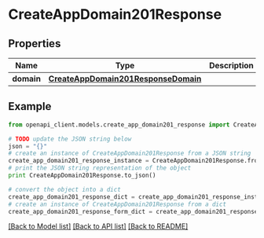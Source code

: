 # CreateAppDomain201Response


## Properties
Name | Type | Description | Notes
------------ | ------------- | ------------- | -------------
**domain** | [**CreateAppDomain201ResponseDomain**](CreateAppDomain201ResponseDomain.md) |  | [optional] 

## Example

```python
from openapi_client.models.create_app_domain201_response import CreateAppDomain201Response

# TODO update the JSON string below
json = "{}"
# create an instance of CreateAppDomain201Response from a JSON string
create_app_domain201_response_instance = CreateAppDomain201Response.from_json(json)
# print the JSON string representation of the object
print CreateAppDomain201Response.to_json()

# convert the object into a dict
create_app_domain201_response_dict = create_app_domain201_response_instance.to_dict()
# create an instance of CreateAppDomain201Response from a dict
create_app_domain201_response_form_dict = create_app_domain201_response.from_dict(create_app_domain201_response_dict)
```
[[Back to Model list]](../README.md#documentation-for-models) [[Back to API list]](../README.md#documentation-for-api-endpoints) [[Back to README]](../README.md)


